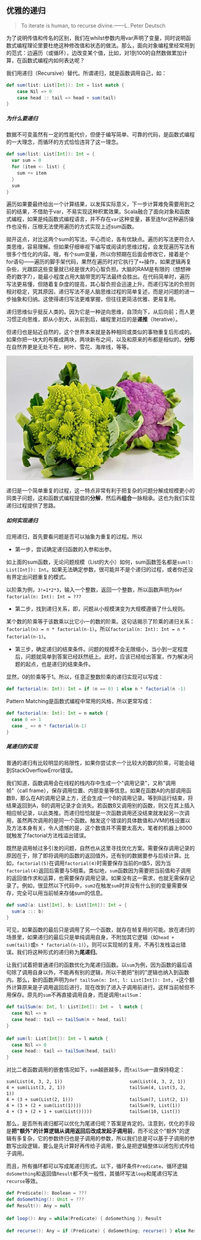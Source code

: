 ## 优雅的递归

> To iterate is human, to recurse divine.——L. Peter Deutsch

为了说明传值和传名的区别，我们在whilst参数内用var声明了变量，同时说明函数式编程理论里要杜绝这种修改值和状态的做法。那么，面向对象编程里经常用到的范式：边遍历（或循环），边改变某个值，比如，对1到100的自然数做累加计算，在函数式编程内如何表达呢？

我们用递归（Recursive）替代。所谓递归，就是函数调用自己，如：
```scala
def sum(list: List[Int]): Int = list match {
    case Nil => 0
    case head :: tail => head + sum(tail)
}
```

##### 为什么要递归

数据不可变虽然有一定的性能代价，但便于编写简单、可靠的代码，是函数式编程的一大理念，而循环的方式恰恰违背了这一理念。
```scala
def sum(list: List[Int]): Int = {
  var sum = 0
  for (item <- list) {
    sum += item
  }
  sum
}
```
遍历如果要最终给出一个计算结果，以发挥实际意义，下一步计算难免需要用到之前的结果，不借助于var，不易实现这种积累效果。Scala融合了面向对象和函数式编程，如果是纯函数式编程语言，并不存在`var`这种变量，甚至连for这种遍历操作也没有，压根无法使用遍历的方式实现上述sum函数。

拋开这点，对比这两个sum的写法，平心而论，各有优缺点。遍历的写法更符合人类思维，容易理解。但如果仔细审视下编写或阅读的思维过程，会发现遍历写法有很多个性化的内容。哦，有个sum变量，所以你预期在后面会修改它，接着是个for语句——遍历的脚手架代码，果然在遍历时对它执行了`+=`操作，如果逻辑再复杂些，光跟踪这些变量就已经是很大的心智负担。大脑的RAM是有限的（想想神奇的数字7），能最小程度占用大脑带宽的写法最终会胜出。在代码简单时，遍历写法更易懂，但随着复杂度的提高，其心智负担会迅速上升。而递归写法的负担则相对稳定，究其原因，递归写法不是人脑思维过程的简单复述，而是对问题的进一步抽象和归纳。这使得递归写法更难掌握，但往往更简洁优雅、更易复用。

递归思维似乎挺反人类的。因为它是一种逆向思维，自顶向下，从后向前；而人更习惯正向思维，即从小到大，从前到后，编程里对应的是**递推**（Iterative）。

但递归也是贴近自然的，这个世界本来就是各种相同或类似的事物重复后形成的。如果你把一块大的布撕成两块，两块新布之间，以及和原来的布都是相似的。**分形**在自然界更是无处不在，树叶、雪花、海岸线，等等。

![fractual](../imgs/fractual.jpg)

递归是一个简单重复的过程，这一特点非常有利于把复杂的问题分解成规模更小的同类子问题，这和函数式编程提倡的**分解**，然后再**组合**一脉相承。这也为我们实现递归过程提供了思路。

##### 如何实现递归

应用递归，首先要看问题是否可以抽象为重复的过程。所以
* 第一步，尝试确定递归函数的入参和出参。

如上面的sum函数，无论问题规模（List的大小）如何，sum函数签名都是`sum(l: List[Int]): Int`。如果无法确定参数，很可能并不是个递归的过程，或者你还没有界定出问题重复的模式。

以阶乘为例，`3!=1*2*3`，输入一个整数，返回一个整数，所以函数声明为`def factorial(n: Int): Int = ???`

* 第二步，找到递归关系，即，问题从小规模演变为大规模遵循了什么规则。

某个数的阶乘等于该数乘以比它小一的数的阶乘。这句话揭示了阶乘的递归关系：`factorial(n) = n * factorial(n-1)`。所以`factorial(n: Int): Int = n * factorial(n-1)`。

* 第三步，确定递归的结束条件。问题的规模不会无限缩小，当小到一定程度后，问题就简单到答案已经跃然纸上。此时，应该已经给出答案，作为解决问题的起点，也是递归的结束条件。

显然，0的阶乘等于1。所以，任意正整数阶乘的递归实现可以写成：
```scala
def factorial(n: Int): Int = if (n == 0) 1 else n * factorial(n -1)
```
Pattern Matching是函数式编程中常用的风格，所以更常写成：
```scala
def factorial(n: Int): Int = n match {
  case 0 => 1
  case _ => n * factorial(n-1)
}
```

##### 尾递归的实现
普通的递归有比较明显的局限性，如果你尝试求一个比较大的数的阶乘，可能会碰到StackOverflowError错误。

我们知道，函数调用会在线程的栈内存中生成一个"调用记录"，又称"调用帧"（call frame），保存调用位置、内部变量等信息。如果在函数A的内部调用函数B，那么在A的调用记录上方，还会生成一个B的调用记录。等到B运行结束，将结果返回到A，B的调用记录才会消失。若函数B又调用别的函数，则又在其上插入相应帧记录，以此类推。而递归恰恰就是一次函数调用还没结束就发起另一次调用，虽然两次调用的是同一个函数。触发这个错误的具体数值和JVM的栈设置以及方法本身有关，令人遗憾的是，这个数值并不需要太高大，笔者的机器上8000就触发了factorial方法栈溢出错误。

既然是调用帧过多引发的问题，自然也从这里寻找优化方案。需要保存调用记录的原因在于，除了即将调用的函数的返回值外，还有别的数据要参与后续计算。比如，`factorial(5)`在调用`factorial(4)`时需要保存当前的n值5，因为当`factorial(4)`返回后需要与5相乘。类似地，`sum`函数因为需要把当前值和子调用的返回值作求和运算，也需要保存调用记录。如果没有这一需求，也就无需保存记录了。例如，很显然以下代码中，`sum2`在触发`sum`时并没有什么别的变量需要保存，完全可以用当前帧来存储sum的信息。
```scala
def sum2(a: List[Int], b: List[Int]): Int = {
  sum(a ::: b)
}
```

可见，如果函数的最后只是调用了另一个函数，就存在帧复用的可能。放在递归的场景里，如果递归的最后只是单纯调用自身，不附加其它逻辑（如`head + sum(tail)`或`n * factorial(n-1)`），则可以实现帧的复用，不再引发栈溢出错误。我们将这种形式的递归称为**尾递归**。

让我们试着把普通递归的函数优化为尾递归函数。以`sum`为例，因为函数的最后语句除了调用自身以外，不能再有别的逻辑，所以干脆把"别的"逻辑也纳入到函数内。那么，新的函数声明为`def tailSum(n: Int, l: List[Int]): Int`，`+`这个额外计算原来是子调用返回后进行，现在改到了进入子调用前进行。这样当前帧但不用保存。原先的`sum`不再直接调用自身，而是调用`tailSum`：

```scala
def tailSum(n: Int, l: List[Int]): Int =  l match {
  case Nil => n
  case head:: tail => tailSum(n + head, tail)
}

def sum(l: List[Int]): Int = l match {
  case Nil => 0
  case head:: tail => tailSum(head, tail)
}
```

对比二者函数调用的嵌套情况如下，`sum`越嵌越多，而`tailSum`一直保持稳定：
```
sum(List(4, 3, 2, 1))                         sum(List(4, 3, 2, 1))
4 + sum(List(3, 2, 1))                        tailSum(4, List(3, 2, 1))
4 + (3 + sum(List(2, 1)))                     tailSum(7, List(2, 1))
4 + (3 + (2 + sum(List(1))))                  tailSum(9, List(1))
4 + (3 + (2 + 1 + sum(List()))))              tailSum(10, List())
```

那么，是否所有递归都可以优化为尾递归呢？答案是肯定的。注意到，优化的手段是**把"额外"的计算逻辑从调用返回后改成发起子调用前**，而不论这个"额外"的逻辑有多复杂，它的参数终归也是子调用的参数，所以我们总是可以基于子调用的参数写出段逻辑，要么是先计算好再传给子调用，要么是把逻辑整体以闭包形式传给子调用。

而且，所有循环都可以写成尾递归形式。以下，循环条件`Predicate`、循环逻辑`doSomething`和返回值`Result`都不失一般性，其循环写法`loop`和尾递归写法`recurse`等效。

```scala
def Predicate(): Boolean = ???
def doSomething(): Unit = ???
def Result(): Any = null

def loop(): Any = while(Predicate) { doSomething }; Result

def recurse(): Any = if (Predicate) { doSomething; recurse() } else Result
```

